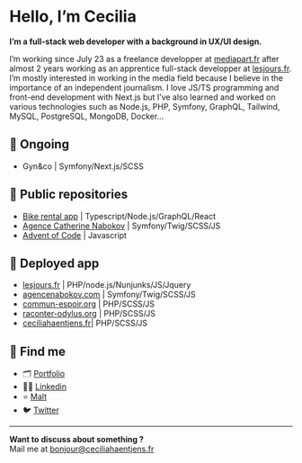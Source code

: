 # Hello, I’m Cecilia

**I’m a full-stack web developer with a background in UX/UI design.**

I’m working since July 23 as a freelance developper at [mediapart.fr](https://www.mediapart.fr/) after almost 2 years working as an apprentice full-stack developper at [lesjours.fr](https://lesjours.fr). I’m mostly interested in working in the media field because I believe in the importance of an independent journalism. I love JS/TS programming and front-end development with Next.js but I’ve also learned and worked on various technologies such as Node.js, PHP, Symfony, GraphQL, Tailwind, MySQL, PostgreSQL, MongoDB, Docker…

## 🔨 Ongoing

- Gyn&co | Symfony/Next.js/SCSS

## 🎈 Public repositories

- [Bike rental app](https://github.com/ceciliahaentjens/bike-rental) | Typescript/Node.js/GraphQL/React
- [Agence Catherine Nabokov](https://github.com/ceciliahaentjens/agence-nabokov) | Symfony/Twig/SCSS/JS
- [Advent of Code](https://github.com/ceciliahaentjens/advent-of-code) | Javascript

## 🚀 Deployed app

- [lesjours.fr](https://lesjours.fr) | PHP/node.js/Nunjunks/JS/Jquery
- [agencenabokov.com](https://agencenabokov.com/) | Symfony/Twig/SCSS/JS
- [commun-espoir.org](http://commun-espoir.org/) | PHP/SCSS/JS
- [raconter-odylus.org](https://raconter-odylus.org/) | PHP/SCSS/JS
- [ceciliahaentjens.fr](https://ceciliahentjens.fr/)| PHP/SCSS/JS

## 💌 Find me

- 🗂 [Portfolio](https://ceciliahaentjens.fr)
- 👩‍💻 [Linkedin](https://www.linkedin.com/in/cecilia-haentjens)
- ⭐️ [Malt](https://www.malt.fr/profile/ceciliahaentjens)
- 🐦 [Twitter](https://twitter.com/ceciliahntjens)

---

**Want to discuss about something ?**<br>
Mail me at [bonjour@ceciliahaentjens.fr](mailto:bonjour@ceciliahaentjens.fr)
